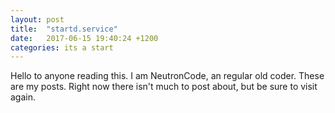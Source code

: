 ```yaml
---
layout: post
title:  "startd.service"
date:   2017-06-15 19:40:24 +1200
categories: its a start
---
```


Hello to anyone reading this. I am NeutronCode, an regular old coder. These are my posts. Right now there isn't much to post about, but be sure to visit again.
